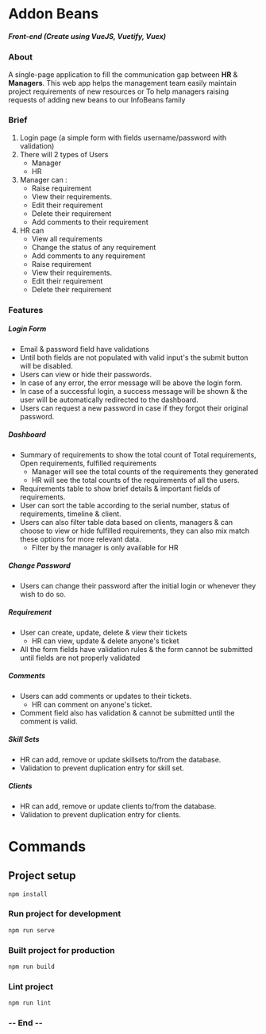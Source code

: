 # Addon Beans
##### Front-end (Create using VueJS, Vuetify, Vuex)

### About
A single-page application to fill the communication gap between **HR** & **Managers**. This web app helps the management team easily maintain project requirements of new resources or To help managers raising requests of adding new beans to our InfoBeans family

### Brief

1. Login page (a simple form with fields username/password with validation)
2. There will 2 types of Users
   - Manager
   - HR
3. Manager can :
   - Raise requirement
   - View their requirements.
   - Edit their requirement
   - Delete their requirement
   - Add comments to their requirement
4. HR can
   - View all requirements
   - Change the status of any requirement
   - Add comments to any requirement
   - Raise requirement
   - View their requirements.
   - Edit their requirement
   - Delete their requirement


### Features

##### Login Form

- Email & password field have validations
- Until both fields are not populated with valid input's the submit button will be disabled.
- Users can view or hide their passwords.
- In case of any error, the error message will be above the login form.
- In case of a successful login, a success message will be shown & the user will be automatically redirected to the dashboard.
- Users can request a new password in case if they forgot their original password.


##### Dashboard
- Summary of requirements to show the total count of Total requirements, Open requirements, fulfilled requirements
	- Manager will see the total counts of the requirements they generated
	- HR will see the total counts of the requirements of all the users.
- Requirements table to show brief details & important fields of requirements.
- User can sort the table according to the serial number, status of requirements, timeline & client.
- Users can also filter table data based on clients, managers & can choose to view or hide fulfilled requirements, they can also mix match these options for more relevant data.
	- Filter by the manager is only available for HR


##### Change Password
- Users can change their password after the initial login or whenever they wish to do so.


##### Requirement
- User can create, update, delete & view their tickets
	- HR can view, update & delete  anyone's ticket
- All the form fields have validation rules & the form cannot be submitted until fields are not properly validated


##### Comments
- Users can add comments or updates to their tickets.
	- HR can comment on anyone's ticket.
- Comment field also has validation & cannot be submitted until the comment is valid.


##### Skill Sets
- HR can add, remove or update skillsets to/from the database.
- Validation to prevent duplication entry for skill set.


##### Clients
- HR can add, remove or update clients to/from the database.
- Validation to prevent duplication entry for clients.


# Commands

## Project setup

```
npm install
```

### Run project for development

```
npm run serve
```

### Built project for  production

```
npm run build
```

### Lint project

```
npm run lint
```





### -- End --
